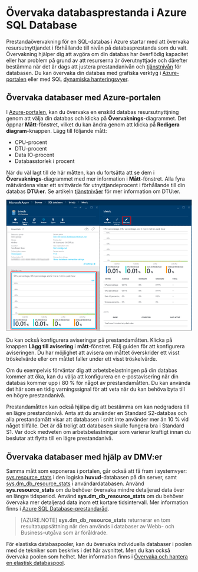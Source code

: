 <properties
    pageTitle="Övervaka databasprestanda i Azure SQL Database | Microsoft Azure"
    description="Läs mer om alternativ för att övervaka din databas med Azure-verktyg och dynamiska hanteringsvyer."
    keywords="databasövervakning, molndatabasprestanda"
    services="sql-database"
    documentationCenter=""
    authors="CarlRabeler"
    manager="jhubbard"
    editor=""/>

<tags
    ms.service="sql-database"
    ms.devlang="na"
    ms.topic="get-started-article"
    ms.tgt_pltfrm="na"
    ms.workload="data-management"
    ms.date="09/27/2016"
    ms.author="carlrab"/>


# Övervaka databasprestanda i Azure SQL Database
Prestandaövervakning för en SQL-databas i Azure startar med att övervaka resursutnyttjandet i förhållande till nivån på databasprestanda som du valt. Övervakning hjälper dig att avgöra om din databas har överflödig kapacitet eller har problem på grund av att resurserna är överutnyttjade och därefter bestämma när det är dags att justera prestandanivån och [tjänstnivån](sql-database-service-tiers.md) för databasen. Du kan övervaka din databas med grafiska verktyg i [Azure-portalen](https://portal.azure.com) eller med SQL [dynamiska hanteringsvyer](https://msdn.microsoft.com/library/ms188754.aspx).

## Övervaka databaser med Azure-portalen

I [Azure-portalen](https://portal.azure.com/), kan du övervaka en enskild databas resursutnyttjning genom att välja din databas och klicka på **Övervaknings**-diagrammet. Det öppnar **Mått**-fönstret, vilket du kan ändra genom att klicka på **Redigera diagram**-knappen. Lägg till följande mått:

- CPU-procent
- DTU-procent
- Data IO-procent
- Databasstorlek i procent

När du väl lagt till de här måtten, kan du fortsätta att se dem i **Övervaknings**-diagrammet med mer information i **Mått**-fönstret. Alla fyra mätvärdena visar ett snittvärde för utnyttjandeprocent i förhållande till din databas **DTU:er**. Se artikeln [tjänstnivåer](sql-database-service-tiers.md) för mer information om DTU:er.

![Tjänstnivå-övervakning av databasprestanda.](./media/sql-database-service-tiers/sqldb_service_tier_monitoring.png)

Du kan också konfigurera aviseringar på prestandamåtten. Klicka på knappen **Lägg till avisering** i **mått**-fönstret. Följ guiden för att konfigurera aviseringen. Du har möjlighet att avisera om måttet överskrider ett visst tröskelvärde eller om måttet faller under ett visst tröskelvärde.

Om du exempelvis förväntar dig att arbetsbelastningen på din databas kommer att öka, kan du välja att konfigurera en e-postavisering när din databas kommer upp i 80 % för något av prestandamåtten. Du kan använda det här som en tidig varningssignal för att veta när du kan behöva byta till en högre prestandanivå.

Prestandamåtten kan också hjälpa dig att bestämma om kan nedgradera till en lägre prestandanivå. Anta att du använder en Standard S2-databas och alla prestandamått visar att databasen i snitt inte använder mer än 10 % vid något tillfälle. Det är då troligt att databasen skulle fungera bra i Standard S1. Var dock medveten om arbetsbelastningar som varierar kraftigt innan du beslutar att flytta till en lägre prestandanivå.

## Övervaka databaser med hjälp av DMV:er

Samma mått som exponeras i portalen, går också att få fram i systemvyer: [sys.resource_stats](https://msdn.microsoft.com/library/dn269979.aspx) i den logiska **huvud**-databasen på din server, samt [sys.dm_db_resource_stats](https://msdn.microsoft.com/library/dn800981.aspx) i användardatabasen. Använd **sys.resource_stats** om du behöver övervaka mindre detaljerad data över en längre tidsperiod. Använd **sys.dm_db_resource_stats** om du behöver övervaka mer detaljerad data inom ett kortare tidsintervall. Mer information finns i [Azure SQL Database-prestandaråd](sql-database-performance-guidance.md#monitoring-resource-use-with-sysresourcestats).

>[AZURE.NOTE] **sys.dm_db_resource_stats** returnerar en tom resultatuppsättning när den används i databaser av Webb- och Business-utgåva som är föråldrade.

För elastiska databaspooler, kan du övervaka individuella databaser i poolen med de tekniker som beskrivs i det här avsnittet. Men du kan också övervaka poolen som helhet. Mer information finns i [Övervaka och hantera en elastisk databaspool](sql-database-elastic-pool-manage-portal.md).



<!--HONumber=Sep16_HO3-->


